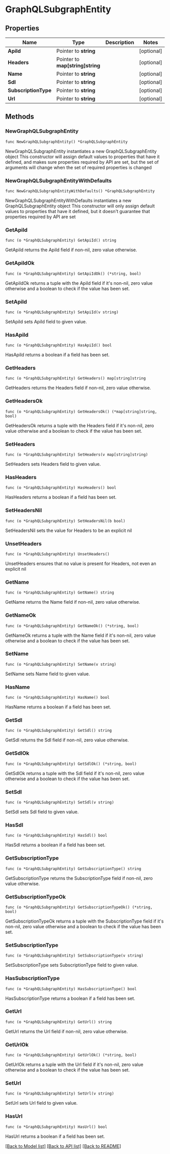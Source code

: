 # GraphQLSubgraphEntity

## Properties

Name | Type | Description | Notes
------------ | ------------- | ------------- | -------------
**ApiId** | Pointer to **string** |  | [optional] 
**Headers** | Pointer to **map[string]string** |  | [optional] 
**Name** | Pointer to **string** |  | [optional] 
**Sdl** | Pointer to **string** |  | [optional] 
**SubscriptionType** | Pointer to **string** |  | [optional] 
**Url** | Pointer to **string** |  | [optional] 

## Methods

### NewGraphQLSubgraphEntity

`func NewGraphQLSubgraphEntity() *GraphQLSubgraphEntity`

NewGraphQLSubgraphEntity instantiates a new GraphQLSubgraphEntity object
This constructor will assign default values to properties that have it defined,
and makes sure properties required by API are set, but the set of arguments
will change when the set of required properties is changed

### NewGraphQLSubgraphEntityWithDefaults

`func NewGraphQLSubgraphEntityWithDefaults() *GraphQLSubgraphEntity`

NewGraphQLSubgraphEntityWithDefaults instantiates a new GraphQLSubgraphEntity object
This constructor will only assign default values to properties that have it defined,
but it doesn't guarantee that properties required by API are set

### GetApiId

`func (o *GraphQLSubgraphEntity) GetApiId() string`

GetApiId returns the ApiId field if non-nil, zero value otherwise.

### GetApiIdOk

`func (o *GraphQLSubgraphEntity) GetApiIdOk() (*string, bool)`

GetApiIdOk returns a tuple with the ApiId field if it's non-nil, zero value otherwise
and a boolean to check if the value has been set.

### SetApiId

`func (o *GraphQLSubgraphEntity) SetApiId(v string)`

SetApiId sets ApiId field to given value.

### HasApiId

`func (o *GraphQLSubgraphEntity) HasApiId() bool`

HasApiId returns a boolean if a field has been set.

### GetHeaders

`func (o *GraphQLSubgraphEntity) GetHeaders() map[string]string`

GetHeaders returns the Headers field if non-nil, zero value otherwise.

### GetHeadersOk

`func (o *GraphQLSubgraphEntity) GetHeadersOk() (*map[string]string, bool)`

GetHeadersOk returns a tuple with the Headers field if it's non-nil, zero value otherwise
and a boolean to check if the value has been set.

### SetHeaders

`func (o *GraphQLSubgraphEntity) SetHeaders(v map[string]string)`

SetHeaders sets Headers field to given value.

### HasHeaders

`func (o *GraphQLSubgraphEntity) HasHeaders() bool`

HasHeaders returns a boolean if a field has been set.

### SetHeadersNil

`func (o *GraphQLSubgraphEntity) SetHeadersNil(b bool)`

 SetHeadersNil sets the value for Headers to be an explicit nil

### UnsetHeaders
`func (o *GraphQLSubgraphEntity) UnsetHeaders()`

UnsetHeaders ensures that no value is present for Headers, not even an explicit nil
### GetName

`func (o *GraphQLSubgraphEntity) GetName() string`

GetName returns the Name field if non-nil, zero value otherwise.

### GetNameOk

`func (o *GraphQLSubgraphEntity) GetNameOk() (*string, bool)`

GetNameOk returns a tuple with the Name field if it's non-nil, zero value otherwise
and a boolean to check if the value has been set.

### SetName

`func (o *GraphQLSubgraphEntity) SetName(v string)`

SetName sets Name field to given value.

### HasName

`func (o *GraphQLSubgraphEntity) HasName() bool`

HasName returns a boolean if a field has been set.

### GetSdl

`func (o *GraphQLSubgraphEntity) GetSdl() string`

GetSdl returns the Sdl field if non-nil, zero value otherwise.

### GetSdlOk

`func (o *GraphQLSubgraphEntity) GetSdlOk() (*string, bool)`

GetSdlOk returns a tuple with the Sdl field if it's non-nil, zero value otherwise
and a boolean to check if the value has been set.

### SetSdl

`func (o *GraphQLSubgraphEntity) SetSdl(v string)`

SetSdl sets Sdl field to given value.

### HasSdl

`func (o *GraphQLSubgraphEntity) HasSdl() bool`

HasSdl returns a boolean if a field has been set.

### GetSubscriptionType

`func (o *GraphQLSubgraphEntity) GetSubscriptionType() string`

GetSubscriptionType returns the SubscriptionType field if non-nil, zero value otherwise.

### GetSubscriptionTypeOk

`func (o *GraphQLSubgraphEntity) GetSubscriptionTypeOk() (*string, bool)`

GetSubscriptionTypeOk returns a tuple with the SubscriptionType field if it's non-nil, zero value otherwise
and a boolean to check if the value has been set.

### SetSubscriptionType

`func (o *GraphQLSubgraphEntity) SetSubscriptionType(v string)`

SetSubscriptionType sets SubscriptionType field to given value.

### HasSubscriptionType

`func (o *GraphQLSubgraphEntity) HasSubscriptionType() bool`

HasSubscriptionType returns a boolean if a field has been set.

### GetUrl

`func (o *GraphQLSubgraphEntity) GetUrl() string`

GetUrl returns the Url field if non-nil, zero value otherwise.

### GetUrlOk

`func (o *GraphQLSubgraphEntity) GetUrlOk() (*string, bool)`

GetUrlOk returns a tuple with the Url field if it's non-nil, zero value otherwise
and a boolean to check if the value has been set.

### SetUrl

`func (o *GraphQLSubgraphEntity) SetUrl(v string)`

SetUrl sets Url field to given value.

### HasUrl

`func (o *GraphQLSubgraphEntity) HasUrl() bool`

HasUrl returns a boolean if a field has been set.


[[Back to Model list]](../README.md#documentation-for-models) [[Back to API list]](../README.md#documentation-for-api-endpoints) [[Back to README]](../README.md)


